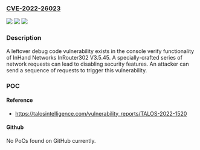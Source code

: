 ### [CVE-2022-26023](https://cve.mitre.org/cgi-bin/cvename.cgi?name=CVE-2022-26023)
![](https://img.shields.io/static/v1?label=Product&message=InRouter302&color=blue)
![](https://img.shields.io/static/v1?label=Version&message=%3D%20V3.5.45%20&color=brighgreen)
![](https://img.shields.io/static/v1?label=Vulnerability&message=CWE-489%3A%20Leftover%20Debug%20Code&color=brighgreen)

### Description

A leftover debug code vulnerability exists in the console verify functionality of InHand Networks InRouter302 V3.5.45. A specially-crafted series of network requests can lead to disabling security features. An attacker can send a sequence of requests to trigger this vulnerability.

### POC

#### Reference
- https://talosintelligence.com/vulnerability_reports/TALOS-2022-1520

#### Github
No PoCs found on GitHub currently.

